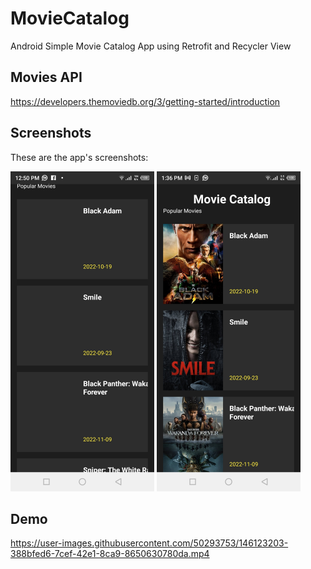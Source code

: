 # MovieCatalog
Android Simple Movie Catalog App using Retrofit and Recycler View

## Movies API
https://developers.themoviedb.org/3/getting-started/introduction

## Screenshots
These are the app's screenshots:

<img src="https://github.com/HillaryKiprono/MovieCatalog/blob/master/Screenshot_20221119-125038.jpg" width="230"/>           <img src="https://github.com/HillaryKiprono/MovieCatalog/blob/master/screenshot2" width="230"/>



## Demo
https://user-images.githubusercontent.com/50293753/146123203-388bfed6-7cef-42e1-8ca9-8650630780da.mp4
